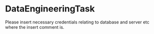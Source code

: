 # DataEngineeringTask
Please insert necessary credentials relating to database and server etc where the insert comment is.
